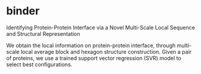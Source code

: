 # binder
Identifying Protein-Protein Interface via a Novel Multi-Scale Local Sequence and Structural Representation

We obtain the local information on protein-protein interface, through multi-scale local average block and hexagon structure construction. 
Given a pair of proteins, we use a trained support vector regression (SVR) model to select best configurations. 

